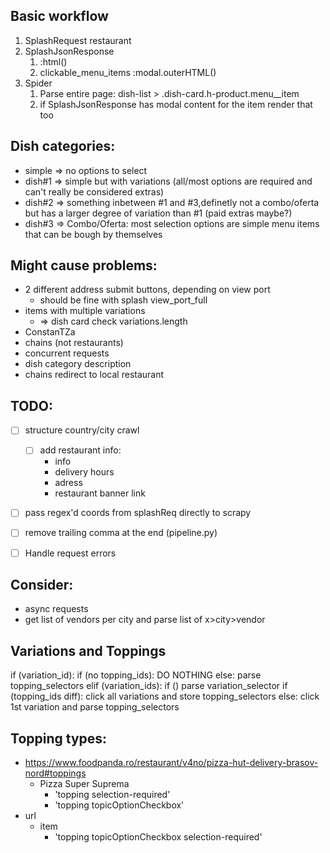 ## Basic workflow
1. SplashRequest restaurant
2. SplashJsonResponse
   1. :html()
   2. clickable_menu_items :modal.outerHTML()
3. Spider
   1. Parse entire page: dish-list > .dish-card.h-product.menu__item
   2. if SplashJsonResponse has modal content for the item render that too

## Dish categories:
- simple => no options to select
- dish#1 => simple but with variations (all/most options are required and can't really be considered extras)
- dish#2 => something inbetween #1 and #3,definetly not a combo/oferta but has a larger degree of variation than #1 (paid extras maybe?)
- dish#3 => Combo/Oferta: most selection options are simple menu items that can be bough by themselves

## Might cause problems:
- 2 different address submit buttons, depending on view port
  - should be fine with splash view_port_full
- items with multiple variations
  - => dish card check variations.length 
- ConstanTZa
- chains (not restaurants)
- concurrent requests
- dish category description
- chains redirect to local restaurant

## TODO:
- [ ] structure country/city crawl
  - [ ] add restaurant info:
    - info
    - delivery hours
    - adress
    - restaurant banner link
- [ ] pass regex'd coords from splashReq directly to scrapy
- [ ] remove trailing comma at the end (pipeline.py)
- [ ] Handle request errors


## Consider:
- async requests
- get list of vendors per city and parse list of x>city>vendor


## Variations and Toppings
if (variation_id):
    if (no topping_ids):
        DO NOTHING
    else:
        parse topping_selectors
elif (variation_ids):
    if ()
    parse variation_selector
    if (topping_ids diff):
        click all variations and store topping_selectors
    else:
        click 1st variation and parse topping_selectors

## Topping types:
- https://www.foodpanda.ro/restaurant/v4no/pizza-hut-delivery-brasov-nord#toppings
  - Pizza Super Suprema
    - 'topping selection-required'
    - 'topping topicOptionCheckbox'
- url
  - item
    - 'topping topicOptionCheckbox selection-required'
